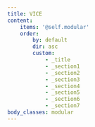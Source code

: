 ```yaml
---
title: VICE
content:
    items: '@self.modular'
    order:
        by: default
        dir: asc
        custom:
            - _title
            - _section1
            - _section2
            - _section3
            - _section4
            - _section5
            - _section6
            - _section7
body_classes: modular
---
```

